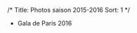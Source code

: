 /*
Title: Photos saison 2015-2016
Sort: 1
*/

* Gala de Paris 2016

<a href="/medias/gala-paris-2016/photos-gala-paris-2016.md" title="Gala de Paris 2016">
	<img src="/images/pages/thumbnails/gala-de-paris-2016/IMG_2825.JPG" alt="" />
</a>
